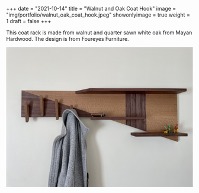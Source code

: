 +++
date = "2021-10-14"
title = "Walnut and Oak Coat Hook"
image = "img/portfolio/walnut_oak_coat_hook.jpeg"
showonlyimage = true
weight = 1
draft = false
+++

This coat rack is made from walnut and quarter sawn white oak from Mayan Hardwood. The design is from Foureyes Furniture.

![Walnut and Oak Coat Hook][1]

[1]: /img/portfolio/walnut_oak_coat_hook.jpeg
